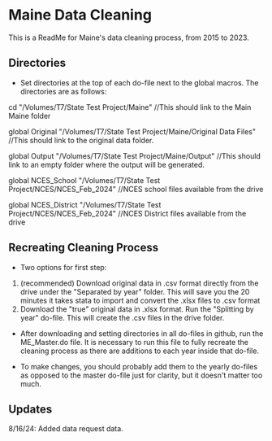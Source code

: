 
# Maine Data Cleaning

This is a ReadMe for Maine's data cleaning process, from 2015 to 2023.

## Directories
- Set directories at the top of each do-file next to the global macros. The directories are as follows:

cd "/Volumes/T7/State Test Project/Maine" //This should link to the Main Maine folder

global Original "/Volumes/T7/State Test Project/Maine/Original Data Files" //This should link to the original data folder.

global Output "/Volumes/T7/State Test Project/Maine/Output" //This should link to an empty folder where the output will be generated.

global NCES_School "/Volumes/T7/State Test Project/NCES/NCES_Feb_2024" //NCES school files available from the drive

global NCES_District "/Volumes/T7/State Test Project/NCES/NCES_Feb_2024" //NCES District files available from the drive


## Recreating Cleaning Process
- Two options for first step: 
1. (recommended) Download original data in .csv format directly from the drive under the "Separated by year" folder. This will save you the 20 minutes it takes stata to import and convert the .xlsx files to .csv format
2. Download the "true" original data in .xlsx format. Run the "Splitting by year" do-file. This will create the .csv files in the drive folder.

- After downloading and setting directories in all do-files in github, run the ME_Master.do file. It is necessary to run this file to fully recreate the cleaning process as there are additions to each year inside that do-file.

- To make changes, you should probably add them to the yearly do-files as opposed to the master do-file just for clarity, but it doesn't matter too much.

## Updates

8/16/24: Added data request data.









